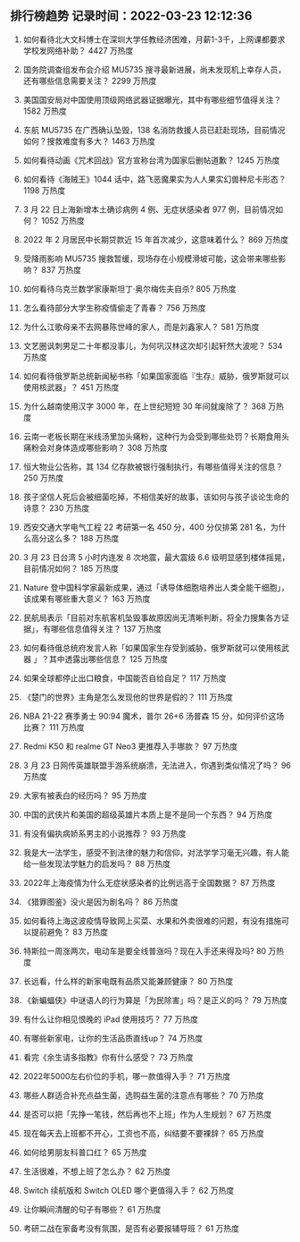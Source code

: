 
## 排行榜趋势 记录时间：2022-03-23 12:12:36
  
  1. 如何看待北大文科博士在深圳大学任教经济困难，月薪1-3千，上网课都要求学校发网络补助？ 4427 万热度
    
  2. 国务院调查组发布会介绍 MU5735 搜寻最新进展，尚未发现机上幸存人员，还有哪些信息需要关注？ 2299 万热度
    
  3. 美国国安局对中国使用顶级网络武器证据曝光，其中有哪些细节值得关注？ 1582 万热度
    
  4. 东航 MU5735 在广西确认坠毁，138 名消防救援人员已赶赴现场，目前情况如何？搜救难度有多大？ 1463 万热度
    
  5. 如何看待动画《咒术回战》官方宣称台湾为国家后删帖道歉？ 1245 万热度
    
  6. 如何看待《海贼王》1044 话中，路飞恶魔果实为人人果实幻兽种尼卡形态？ 1198 万热度
    
  7. 3 月 22 日上海新增本土确诊病例 4 例、无症状感染者 977 例，目前情况如何？ 1052 万热度
    
  8. 2022 年 2 月居民中长期贷款近 15 年首次减少，这意味着什么？ 869 万热度
    
  9. 受降雨影响 MU5735 搜救暂缓，现场存在小规模滑坡可能，这会带来哪些影响？ 837 万热度
    
  10. 如何看待乌克兰数学家康斯坦丁·奥尔梅佐夫自杀? 805 万热度
    
  11. 怎么看待部分大学生称疫情偷走了青春？ 756 万热度
    
  12. 为什么江歌母亲不去网暴陈世峰的家人，而是刘鑫家人？ 581 万热度
    
  13. 文艺圈讽刺男足二十年都没事儿，为何巩汉林这次却引起轩然大波呢？ 534 万热度
    
  14. 如何看待俄罗斯总统新闻秘书称「如果国家面临『生存』威胁，俄罗斯就可以使用核武器」？ 451 万热度
    
  15. 为什么越南使用汉字 3000 年，在上世纪短短 30 年间就废除了？ 368 万热度
    
  16. 云南一老板长期在米线汤里加头痛粉，这种行为会受到哪些处罚？长期食用头痛粉会对身体造成哪些影响？ 308 万热度
    
  17. 恒大物业公告称，其 134 亿存款被银行强制执行，有哪些值得关注的信息？ 250 万热度
    
  18. 孩子坚信人死后会被细菌吃掉，不相信美好的故事，该如何与孩子谈论生命的诗意？ 230 万热度
    
  19. 西安交通大学电气工程 22 考研第一名 450 分，400 分仅排第 281 名，为什么高分这么多？ 188 万热度
    
  20. 3 月 23 日台湾 5 小时内连发 8 次地震，最大震级 6.6 级明显感到楼体摇晃，目前情况如何？ 185 万热度
    
  21. Nature 登中国科学家最新成果，通过「诱导体细胞培养出人类全能干细胞」，该成果有哪些重大意义？ 163 万热度
    
  22. 民航局表示「目前对东航客机坠毁事故原因尚无清晰判断，将全力搜集各方证据」，有哪些信息值得关注？ 137 万热度
    
  23. 如何看待俄总统府发言人称「如果国家生存受到威胁，俄罗斯就可以使用核武器 」？其中透露出哪些信息？ 125 万热度
    
  24. 如果全球都停止出口粮食，中国能否自给自足？ 117 万热度
    
  25. 《楚门的世界》主角是怎么发现他的世界是假的？ 111 万热度
    
  26. NBA 21-22 赛季勇士 90:94 魔术，普尔 26+6 汤普森 15 分，如何评价这场比赛？ 111 万热度
    
  27. Redmi K50 和 realme GT Neo3 更推荐入手哪款？ 97 万热度
    
  28. 3 月 23 日网传英雄联盟手游系统崩溃，无法进入，你遇到类似情况了吗？ 96 万热度
    
  29. 大家有被表白的经历吗？ 95 万热度
    
  30. 中国的武侠片和美国的超级英雄片本质上是不是同一个东西？ 94 万热度
    
  31. 有没有偏执病娇系男主的小说推荐？ 93 万热度
    
  32. 我是大一法学生，感受不到法律的魅力和信仰，对法学学习毫无兴趣，有人能给一些发现法学魅力的启发吗？ 88 万热度
    
  33. 2022年上海疫情为什么无症状感染者的比例远高于全国数据？ 87 万热度
    
  34. 《猎罪图鉴》没火是因为剧名吗？ 86 万热度
    
  35. 如何看待上海这波疫情导致网上买菜、水果和外卖很难的问题，有没有措施可以提前避免？ 83 万热度
    
  36. 特斯拉一周涨两次，电动车是要全线普涨吗？现在入手还来得及吗? 80 万热度
    
  37. 长远看，什么样的新家电既有品质又能兼顾健康？ 80 万热度
    
  38. 《新蝙蝠侠》中谜语人的行为算是「为民除害」吗？是正义的吗？ 79 万热度
    
  39. 有什么让你相见恨晚的 iPad 使用技巧？ 77 万热度
    
  40. 有哪些新家电，让你的生活品质直线up？ 74 万热度
    
  41. 看完《余生请多指教》你有什么感受？ 73 万热度
    
  42. 2022年5000左右价位的手机，哪一款值得入手？ 71 万热度
    
  43. 哪些人群适合补充点益生菌，选购益生菌的注意点有哪些？ 70 万热度
    
  44. 是否可以把「先挣一笔钱，然后再也不上班」作为人生规划？ 67 万热度
    
  45. 现在每天去上班都不开心，工资也不高，纠结要不要裸辞？ 65 万热度
    
  46. 如何给男朋友科普口红？ 65 万热度
    
  47. 生活很难，不想上班了怎么办？ 62 万热度
    
  48. Switch 续航版和 Switch OLED 哪个更值得入手？ 62 万热度
    
  49. 让你瞬间清醒的句子有哪些？ 61 万热度
    
  50. 考研二战在家备考没有氛围，是否有必要报辅导班？ 61 万热度
    